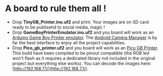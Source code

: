 # A board to rule them all !
- Drop **TinyGB_Printer.ino.uf2** and print. Your images are on SD card ready to be publisehd to social media, magic !
- Drop **GameBoyPrinterEmulator.ino.uf2** and you board will work as an [Arduino Game Boy Printer emulator](https://github.com/mofosyne/arduino-gameboy-printer-emulator). The [Android Camera Manager](https://github.com/Mraulio/GBCamera-Android-Manager) is by far the best interface to enjoy all the project capabilities.
 - Drop **Pico_gb_printer.uf2** and you board will work as an [Pico GB Printer](https://github.com/untoxa/pico-gb-printer). This build have been compiled to be pinout compatible (the RGB led won't flash as it requires a dedicated library not included in the original project but everything else works). You can decode the images here: [http://192.168.7.1/](http://192.168.7.1/).
